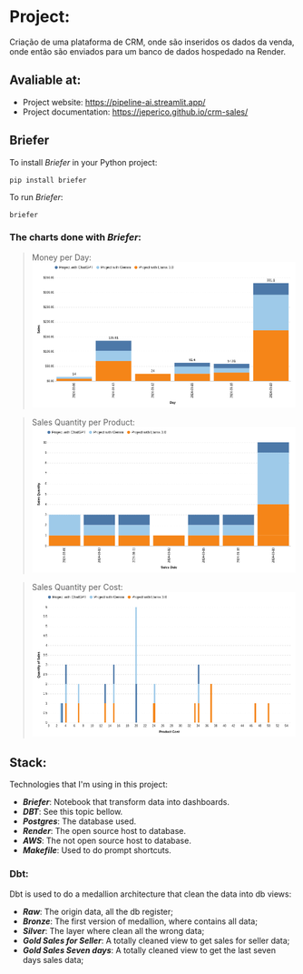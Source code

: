 # Project:

Criação de uma plataforma de CRM, onde são inseridos os dados da venda, onde então são enviados para um banco de dados hospedado na Render.


## Avaliable at:

* Project website: https://pipeline-ai.streamlit.app/
* Project documentation: https://jeperico.github.io/crm-sales/


## Briefer

To install _Briefer_ in your Python project:
```
pip install briefer
```
To run _Briefer_:

```
briefer
```

### The charts done with _Briefer_:
> Money per Day:
![Money per Day](charts/money-per-day.png)

> Sales Quantity per Product:
![Sales Quantity per Product](charts/sales-quantity-per-product.png)

> Sales Quantity per Cost:
![Sales Quantity per Cost](charts/sales-quantity-per-cost.png)


## Stack:
Technologies that I'm using in this project:

* ***Briefer***: Notebook that transform data into dashboards.
* ***DBT***: See this topic bellow.
* ***Postgres***: The database used.
* ***Render***: The open source host to database.
* ***AWS***: The not open source host to database.
* ***Makefile***: Used to do prompt shortcuts.

### Dbt:

Dbt is used to do a medallion architecture that clean the data into db views:

* ***Raw***: The origin data, all the db register;
* ***Bronze***: The first version of medallion, where contains all data;
* ***Silver***: The layer where clean all the wrong data;
* ***Gold Sales for Seller***: A totally cleaned view to get sales for seller data;
* ***Gold Sales Seven days***: A totally cleaned view to get the last seven days sales data;
